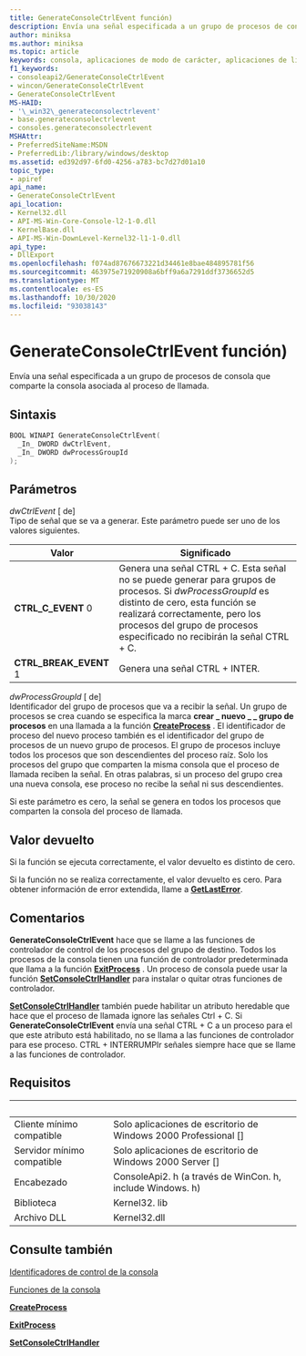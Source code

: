 ```yaml
---
title: GenerateConsoleCtrlEvent función)
description: Envía una señal especificada a un grupo de procesos de consola que comparte la consola asociada al proceso de llamada.
author: miniksa
ms.author: miniksa
ms.topic: article
keywords: consola, aplicaciones de modo de carácter, aplicaciones de línea de comandos, aplicaciones de terminal, API de consola
f1_keywords:
- consoleapi2/GenerateConsoleCtrlEvent
- wincon/GenerateConsoleCtrlEvent
- GenerateConsoleCtrlEvent
MS-HAID:
- '\_win32\_generateconsolectrlevent'
- base.generateconsolectrlevent
- consoles.generateconsolectrlevent
MSHAttr:
- PreferredSiteName:MSDN
- PreferredLib:/library/windows/desktop
ms.assetid: ed392d97-6fd0-4256-a783-bc7d27d01a10
topic_type:
- apiref
api_name:
- GenerateConsoleCtrlEvent
api_location:
- Kernel32.dll
- API-MS-Win-Core-Console-l2-1-0.dll
- KernelBase.dll
- API-MS-Win-DownLevel-Kernel32-l1-1-0.dll
api_type:
- DllExport
ms.openlocfilehash: f074ad87676673221d34461e8bae484895781f56
ms.sourcegitcommit: 463975e71920908a6bff9a6a7291ddf3736652d5
ms.translationtype: MT
ms.contentlocale: es-ES
ms.lasthandoff: 10/30/2020
ms.locfileid: "93038143"
---
```

# <a name="generateconsolectrlevent-function"></a>GenerateConsoleCtrlEvent función)

Envía una señal especificada a un grupo de procesos de consola que comparte la consola asociada al proceso de llamada.

## <a name="syntax"></a>Sintaxis

```C
BOOL WINAPI GenerateConsoleCtrlEvent(
  _In_ DWORD dwCtrlEvent,
  _In_ DWORD dwProcessGroupId
);
```

## <a name="parameters"></a>Parámetros

*dwCtrlEvent* \[ de\]  
Tipo de señal que se va a generar. Este parámetro puede ser uno de los valores siguientes.

| Valor | Significado |
|-|-|
| **CTRL_C_EVENT** 0 | Genera una señal CTRL + C. Esta señal no se puede generar para grupos de procesos. Si *dwProcessGroupId* es distinto de cero, esta función se realizará correctamente, pero los procesos del grupo de procesos especificado no recibirán la señal CTRL + C. |
| **CTRL_BREAK_EVENT** 1 | Genera una señal CTRL + INTER. |

*dwProcessGroupId* \[ de\]  
Identificador del grupo de procesos que va a recibir la señal. Un grupo de procesos se crea cuando se especifica la marca **crear \_ nuevo \_ \_ grupo de procesos** en una llamada a la función [**CreateProcess**](https://msdn.microsoft.com/library/windows/desktop/ms682425) . El identificador de proceso del nuevo proceso también es el identificador del grupo de procesos de un nuevo grupo de procesos. El grupo de procesos incluye todos los procesos que son descendientes del proceso raíz. Solo los procesos del grupo que comparten la misma consola que el proceso de llamada reciben la señal. En otras palabras, si un proceso del grupo crea una nueva consola, ese proceso no recibe la señal ni sus descendientes.

Si este parámetro es cero, la señal se genera en todos los procesos que comparten la consola del proceso de llamada.

## <a name="return-value"></a>Valor devuelto

Si la función se ejecuta correctamente, el valor devuelto es distinto de cero.

Si la función no se realiza correctamente, el valor devuelto es cero. Para obtener información de error extendida, llame a [**GetLastError**](https://msdn.microsoft.com/library/windows/desktop/ms679360).

## <a name="remarks"></a>Comentarios

**GenerateConsoleCtrlEvent** hace que se llame a las funciones de controlador de control de los procesos del grupo de destino. Todos los procesos de la consola tienen una función de controlador predeterminada que llama a la función [**ExitProcess**](https://msdn.microsoft.com/library/windows/desktop/ms682658) . Un proceso de consola puede usar la función [**SetConsoleCtrlHandler**](setconsolectrlhandler.md) para instalar o quitar otras funciones de controlador.

[**SetConsoleCtrlHandler**](setconsolectrlhandler.md) también puede habilitar un atributo heredable que hace que el proceso de llamada ignore las señales Ctrl + C. Si **GenerateConsoleCtrlEvent** envía una señal CTRL + C a un proceso para el que este atributo está habilitado, no se llama a las funciones de controlador para ese proceso. CTRL + INTERRUMPIr señales siempre hace que se llame a las funciones de controlador.

## <a name="requirements"></a>Requisitos

| &nbsp; | &nbsp; |
|-|-|
| Cliente mínimo compatible | Solo aplicaciones de escritorio de Windows 2000 Professional \[\] |
| Servidor mínimo compatible | Solo aplicaciones de escritorio de Windows 2000 Server \[\] |
| Encabezado | ConsoleApi2. h (a través de WinCon. h, include Windows. h) |
| Biblioteca | Kernel32. lib |
| Archivo DLL | Kernel32.dll |

## <a name="see-also"></a>Consulte también

[Identificadores de control de la consola](console-control-handlers.md)

[Funciones de la consola](console-functions.md)

[**CreateProcess**](https://msdn.microsoft.com/library/windows/desktop/ms682425)

[**ExitProcess**](https://msdn.microsoft.com/library/windows/desktop/ms682658)

[**SetConsoleCtrlHandler**](setconsolectrlhandler.md)
